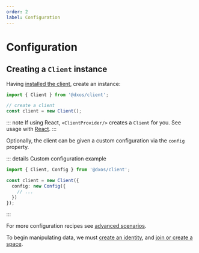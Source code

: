 ```yaml
---
order: 2
label: Configuration
---
```


# Configuration

## Creating a `Client` instance

Having [installed the client](./installation), create an instance:

```ts file=./snippets/create-client.ts#L5-
import { Client } from '@dxos/client';

// create a client
const client = new Client();
```
::: note
If using React, `<ClientProvider/>` creates a `Client` for you. See usage with [React](react).
:::

Optionally, the client can be given a custom configuration via the `config` property.

::: details Custom configuration example
```ts file=./snippets/create-client-with-options.ts#L5-
import { Client, Config } from '@dxos/client';

const client = new Client({
  config: new Config({
    // ...
  })
});
```
:::

For more configuration recipes see [advanced scenarios](advanced).

To begin manipulating data, we must [create an identity](identity), and [join or create a space](spaces).